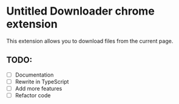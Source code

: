 # Untitled Downloader chrome extension

This extension allows you to download files from the current page.

## TODO:

- [ ] Documentation
- [ ] Rewrite in TypeScript
- [ ] Add more features
- [ ] Refactor code
